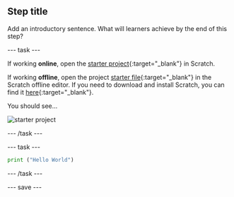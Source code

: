 ## Step title

Add an introductory sentence. What will learners achieve by the end of this step?

--- task ---

If working **online**, open the [starter project](http://rpf.io/p/en/projectName-on){:target="_blank"} in Scratch.
 
If working **offline**, open the project [starter file](http://rpf.io/p/en/projectName-get){:target="_blank"} in the Scratch offline editor. If you need to download and install Scratch, you can find it [here](https://scratch.mit.edu/download){:target="_blank"}.

You should see...
 
![starter project](images/starter_project.png)

--- /task ---

--- task ---
```python
print ("Hello World")
```
--- /task ---

--- save ---
